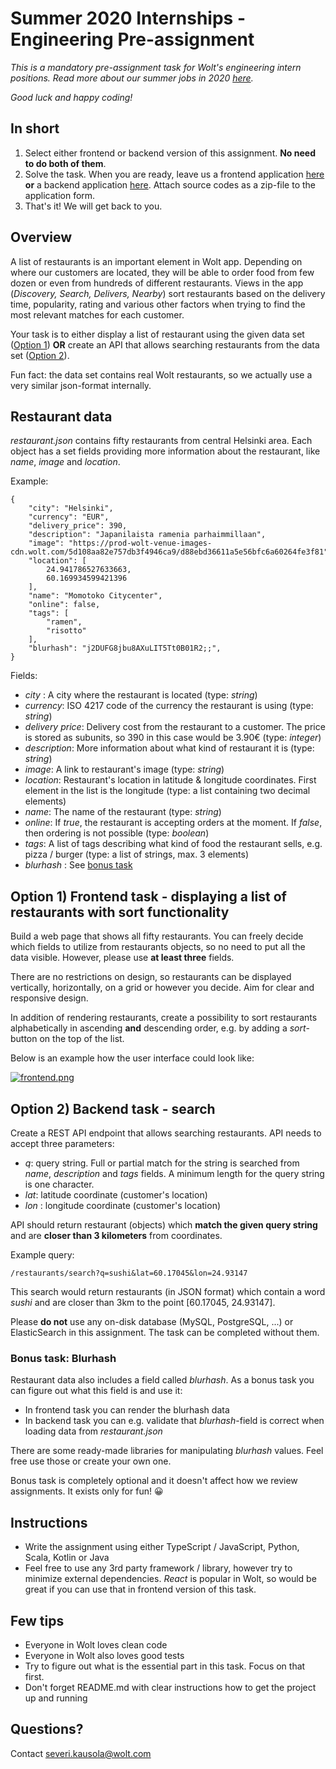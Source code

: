 # Summer 2020 Internships - Engineering Pre-assignment

_This is a mandatory pre-assignment task for Wolt's engineering intern positions. Read more about our summer jobs in 2020 [here](https://www.wolt.com)._

_Good luck and happy coding!_

## In short

1. Select either frontend or backend version of this assignment. **No need to do both of them**.
2. Solve the task. When you are ready, leave us a frontend application [here](https://www.wolt.com) **or** a backend application [here](https://www.wolt.com). Attach source codes as a zip-file to the application form.
3. That's it! We will get back to you.

## Overview

A list of restaurants is an important element in Wolt app. Depending on where our customers are located, they will be able to order food from few dozen or even from hundreds of different restaurants. Views in the app (_Discovery, Search, Delivers, Nearby_) sort restaurants based on the delivery time, popularity, rating and various other factors when trying to find the most relevant matches for each customer.  

Your task is to either display a list of restaurant using the given data set ([Option 1](#option1)) **OR** create an API that allows searching restaurants from the data set ([Option 2](#option2)).

Fun fact: the data set contains real Wolt restaurants, so we actually use a very similar json-format internally.

## Restaurant data

_restaurant.json_ contains fifty restaurants from central Helsinki area. Each object has a set fields providing more information about the restaurant, like _name_, _image_ and _location_. 

Example:

    {
        "city": "Helsinki",
        "currency": "EUR",
        "delivery_price": 390,
        "description": "Japanilaista ramenia parhaimmillaan",
        "image": "https://prod-wolt-venue-images-cdn.wolt.com/5d108aa82e757db3f4946ca9/d88ebd36611a5e56bfc6a60264fe3f81",
        "location": [
            24.941786527633663,
            60.169934599421396
        ],
        "name": "Momotoko Citycenter",
        "online": false,
        "tags": [
            "ramen",
            "risotto"
        ],
        "blurhash": "j2DUFG8jbu8AXuLIT5Tt0B01R2;;",
    }

Fields: 

- _city_ : A city where the restaurant is located (type: _string_)
- _currency_: ISO 4217 code of the currency the restaurant is using (type: _string_)
- _delivery price_: Delivery cost from the restaurant to a customer. The price is stored as subunits, so 390 in this case would be 3.90€ (type: _integer_)
- _description_: More information about what kind of restaurant it is (type: _string_)
- _image_: A link to restaurant's image (type: _string_)
- _location_: Restaurant's location in latitude & longitude coordinates. First element in the list is the longitude (type: a list containing two decimal elements)
- _name_: The name of the restaurant (type: _string_)
- _online_: If _true_, the restaurant is accepting orders at the moment. If _false_, then ordering is not possible (type: _boolean_)
- _tags_: A list of tags describing what kind of food the restaurant sells, e.g. pizza / burger (type: a list of strings, max.  3 elements)
- _blurhash_ : See [bonus task](#bonus)
<a name="option1"></a>
## Option 1) Frontend task - displaying a list of restaurants with sort functionality

Build a web page that shows all fifty restaurants. You can freely decide which fields to utilize from restaurants objects, so no need to put all the data visible. However, please use **at least three** fields.

There are no restrictions on design, so restaurants can be displayed vertically, horizontally, on a grid or however you decide. Aim for clear and responsive design.

In addition of rendering restaurants, create a possibility to sort restaurants alphabetically in ascending **and** descending order, e.g. by adding a _sort_-button on the top of the list.

Below is an example how the user interface could look like:

[![frontend.png](https://i.postimg.cc/0yHwwJkH/frontend.png)](https://postimg.cc/9DZ030qG)

<a name="option2"></a>
## Option 2) Backend task - search
Create a REST API endpoint that allows searching restaurants. API needs to accept three parameters:
- _q_: query string. Full or partial match for the string is searched from _name_, _description_ and _tags_ fields. A minimum length for the query string is one character.
- _lat_: latitude coordinate (customer's location)
- _lon_ : longitude coordinate (customer's location)

API should return restaurant (objects) which **match the given query string** and are **closer than 3 kilometers** from coordinates. 

Example query:

    /restaurants/search?q=sushi&lat=60.17045&lon=24.93147
    
This search would return restaurants (in JSON format) which contain a word _sushi_ and are closer than 3km to the point [60.17045, 24.93147]. 
    
Please **do not** use any on-disk database (MySQL, PostgreSQL, ...) or ElasticSearch in this assignment. The task can be completed without them.
    
### Bonus task: Blurhash
<a name="bonus"></a>
Restaurant data also includes a field called _blurhash_. As a bonus task you can figure out what this field is and use it: 
- In frontend task you can render the blurhash data
- In backend task you can e.g. validate that _blurhash_-field is correct when loading data from _restaurant.json_

There are some ready-made libraries for manipulating _blurhash_ values. Feel free use those or create your own one.

Bonus task is completely optional and it doesn't affect how we review assignments. It exists only for fun! 😀
    
## Instructions
- Write the assignment using either TypeScript / JavaScript, Python, Scala, Kotlin or Java
- Feel free to use any 3rd party framework / library, however try to minimize external dependencies. _React_ is popular in Wolt, so would be great if you can use that in frontend version of this task.

## Few tips
- Everyone in Wolt loves clean code
- Everyone in Wolt also loves good tests
- Try to figure out what is the essential part in this task. Focus on that first.
- Don't forget README.md with clear instructions how to get the project up and running

## Questions?

Contact severi.kausola@wolt.com



